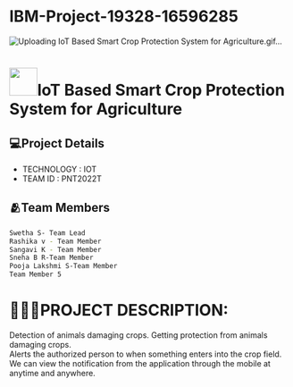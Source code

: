 # IBM-Project-19328-16596285
![Uploading IoT Based Smart Crop Protection System for Agriculture.gif…]()

#  <img src="https://user-images.githubusercontent.com/111967006/196842888-b43e540b-47e9-4d82-bcd2-e10021b23dd8.gif" width="50px">IoT Based Smart Crop Protection System for Agriculture
 
## 💻Project Details
- TECHNOLOGY : IOT        
- TEAM ID : PNT2022T

## 🫂Team Members

```sh
Swetha S- Team Lead
Rashika v - Team Member
Sangavi K - Team Member
Sneha B R-Team Member
Pooja Lakshmi S-Team Member
Team Member 5
```

# **👩🏻‍💻PROJECT DESCRIPTION:**          
Detection of animals damaging crops.
Getting protection from animals damaging crops.      
Alerts the authorized person to when something enters into the crop field.     
We can view the notification from the application through the mobile at anytime and anywhere.  







